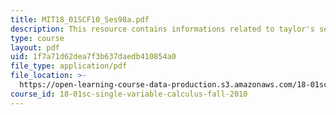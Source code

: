 ```yaml
---
title: MIT18_01SCF10_Ses98a.pdf
description: This resource contains informations related to taylor's series.
type: course
layout: pdf
uid: 1f7a71d62dea7f3b637daedb410854a0
file_type: application/pdf
file_location: >-
  https://open-learning-course-data-production.s3.amazonaws.com/18-01sc-single-variable-calculus-fall-2010/1f7a71d62dea7f3b637daedb410854a0_MIT18_01SCF10_Ses98a.pdf
course_id: 18-01sc-single-variable-calculus-fall-2010
---
```

